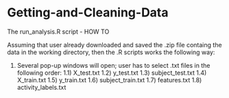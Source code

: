 # Getting-and-Cleaning-Data
The run_analysis.R script - HOW TO

Assuming that user already downloaded and saved the .zip file containg the data in the working directory,
then the .R scripts works the following way:

1) Several pop-up windows will open; user has to select .txt files in the following order:
	1.1) X_test.txt
	1.2) y_test.txt
	1.3) subject_test.txt
	1.4) X_train.txt
	1.5) y_train.txt
	1.6) subject_train.txt
	1.7) features.txt
	1.8) activity_labels.txt
